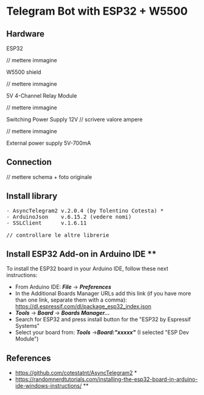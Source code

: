 # Telegram Bot with ESP32 + W5500

## Hardware
ESP32

// mettere immagine

W5500 shield

// mettere immagine

5V 4-Channel Relay Module

// mettere immagine

Switching Power Supply 12V // scrivere valore ampere

// mettere immagine

External power supply 5V-700mA

## Connection

// mettere schema + foto originale

## Install library
<pre>
- AsyncTelegram2 v.2.0.4 (by Tolentino Cotesta) *
- ArduinoJson    v.6.15.2 (vedere nomi)
- SSLClient      v.1.6.11

// controllare le altre librerie
</pre>
## Install ESP32 Add-on in Arduino IDE **
To install the ESP32 board in your Arduino IDE, follow these next instructions:
- From Arduino IDE: __*File*__ -> __*Preferences*__
- In the Additional Boards Manager URLs add this link (if you have more than one link, separate them with a comma):
  https://dl.espressif.com/dl/package_esp32_index.json
- __*Tools*__ -> __*Board*__ -> __*Boards Manager…*__
- Search for ESP32 and press install button for the "ESP32 by Espressif Systems"
- Select your board from: __*Tools*__ ->__*Board:"xxxxx"*__ (I selected "ESP Dev Module")

## References
- https://github.com/cotestatnt/AsyncTelegram2 *
- https://randomnerdtutorials.com/installing-the-esp32-board-in-arduino-ide-windows-instructions/ **
